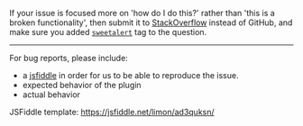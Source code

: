 If your issue is focused more on 'how do I do this?' rather than 'this is a broken functionality', then submit it to [StackOverflow](http://stackoverflow.com/questions/ask) instead of GitHub, and make sure you added [`sweetalert`](http://stackoverflow.com/questions/tagged/sweetalert) tag to the question.

---

For bug reports, please include:
 
- a [jsfiddle](https://jsfiddle.net/) in order for us to be able to reproduce the issue.
- expected behavior of the plugin
- actual behavior

JSFiddle template: https://jsfiddle.net/limon/ad3quksn/
